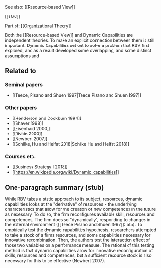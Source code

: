 See also: [[Resource-based View]]

[[_TOC_]]

Part of: [[Organizational Theory]]

Both the [[Resource-based View]] and Dynamic Capabilities are independent theories. To make an explicit connection between them is still important: Dynamic Capabilities set out to solve a problem that RBV first explored, and as a result developed some overlapping, and some distinct assumptions and 

## Related to

### Seminal papers
* [[Teece, Pisano and Shuen 1997|Teece Pisano and Shuen 1997]]

### Other papers
* [[Henderson and Cockburn 1994]]
* [[Shaver 1998]]
* [[Eisenhard 2000]]
* [[Rivkin 2000]]
* [[Newbert 2007]]
* [[Schilke, Hu and Helfat 2018|Schilke Hu and Helfat 2018]]

### Courses etc.
* [[Business Strategy I 2018]]
* [[https://en.wikipedia.org/wiki/Dynamic_capabilities]]

## One-paragraph summary (stub)
While RBV takes a static approach to its subject, resources, dynamic capabilities looks at the "derivative" of resources - the underlying characteristics that allow for the creation of new competences in the future as necessary. To do so, the firm reconfigures available skill, resources and competences. The firm does so "dynamically", responding to changes in the external environment ([[Teece Pisano and Shuen 1997]]: 515). To empirically test the dynamic capabilities hypothesis, researchers attempted to take a stock of a firms resources, and some capabilities necessary for innovative recombination. Then, the authors test the interaction effect of those two variables on a performance measure. The rational of this testing method is that dynamic capabilities allow for innovative reconfiguration of skills, resources and competences, but a sufficient resource stock is also necessary for this to be effective (Newbert 2007).